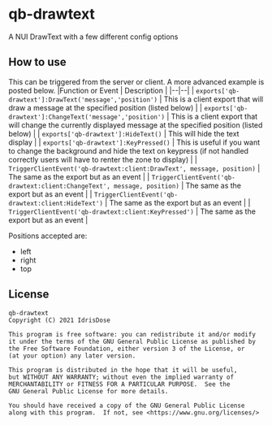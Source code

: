 # qb-drawtext

A NUI DrawText with a few different config options

## How to use

This can be triggered from the server or client. A more advanced example is posted below.
|Function or Event | Description |
|--|--|
| `exports['qb-drawtext']:DrawText('message','position')` | This is a client export that will draw a message at the specified position (listed below) |
| `exports['qb-drawtext']:ChangeText('message','position')` | This is a client export that will change the currently displayed message at the specified position (listed below) |
| `exports['qb-drawtext']:HideText()` | This will hide the text display |
| `exports['qb-drawtext']:KeyPressed()` | This is useful if you want to change the background and hide the text on keypress (if not handled correctly users will have to renter the zone to display) |
| `TriggerClientEvent('qb-drawtext:client:DrawText', message, position)` | The same as the export but as an event |
| `TriggerClientEvent('qb-drawtext:client:ChangeText', message, position)` | The same as the export but as an event |
| `TriggerClientEvent('qb-drawtext:client:HideText')` | The same as the export but as an event |
| `TriggerClientEvent('qb-drawtext:client:KeyPressed')` | The same as the export but as an event |

Positions accepted are:

* left
* right
* top

## License

    qb-drawtext
    Copyright (C) 2021 IdrisDose

    This program is free software: you can redistribute it and/or modify
    it under the terms of the GNU General Public License as published by
    the Free Software Foundation, either version 3 of the License, or
    (at your option) any later version.

    This program is distributed in the hope that it will be useful,
    but WITHOUT ANY WARRANTY; without even the implied warranty of
    MERCHANTABILITY or FITNESS FOR A PARTICULAR PURPOSE.  See the
    GNU General Public License for more details.

    You should have received a copy of the GNU General Public License
    along with this program.  If not, see <https://www.gnu.org/licenses/>
